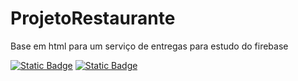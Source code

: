 # ProjetoRestaurante
Base em html para um serviço de entregas para estudo do firebase

[![Static Badge](https://img.shields.io/badge/JoYoneyama-github?style=flat&logo=github&logoColor=white&label=github&labelColor=gray&color=blue&link=https%3A%2F%2Fgithub.com%2FJoYoneyama)](https://github.com/RenanVKoashi)
[![Static Badge](https://img.shields.io/badge/JoYoneyama-github?style=flat&logo=github&logoColor=white&label=github&labelColor=gray&color=blue&link=https%3A%2F%2Fgithub.com%2FJoYoneyama)](https://github.com/Mayconcabral1196)
